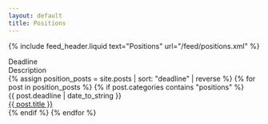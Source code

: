 ```yaml
---
layout: default
title: Positions
---
```

{% include feed_header.liquid text="Positions" url="/feed/positions.xml" %}

<div class="news_list">
  <div class="news_header">
    <div class="news_date">Deadline</div>
    <div class="news_link">Description</div>
  </div>
  {% assign position_posts = site.posts | sort: "deadline" | reverse %}
  {% for post in position_posts %}
    {% if post.categories contains "positions" %}
      <div class="news_item">
        <div class="news_date">
          {{ post.deadline | date_to_string }}
        </div>
        <div class="news_link">
          <a href="{{ post.url }}">{{ post.title }}</a>
        </div>
      </div>
    {% endif %}
  {% endfor %}
</div>
